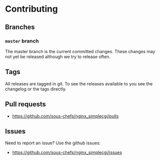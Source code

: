 # Contributing

## Branches

### `master` branch

The master branch is the current committed changes. These changes may not yet be released although we try to release often.

## Tags

All releases are tagged in git. To see the releases available to you see the changelog or the tags directly.

## Pull requests

- <https://github.com/sous-chefs/nginx_simplecgi/pulls>

## Issues

Need to report an issue? Use the github issues:

- <https://github.com/sous-chefs/nginx_simplecgi/issues>
